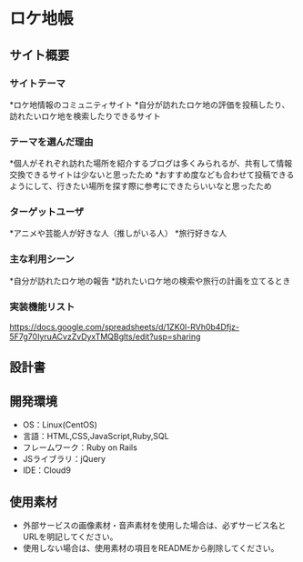 # ロケ地帳

## サイト概要
### サイトテーマ
*ロケ地情報のコミュニティサイト
*自分が訪れたロケ地の評価を投稿したり、訪れたいロケ地を検索したりできるサイト

### テーマを選んだ理由
*個人がそれぞれ訪れた場所を紹介するブログは多くみられるが、共有して情報交換できるサイトは少ないと思ったため
*おすすめ度なども合わせて投稿できるようにして、行きたい場所を探す際に参考にできたらいいなと思ったため

### ターゲットユーザ
*アニメや芸能人が好きな人（推しがいる人）
*旅行好きな人

### 主な利用シーン
*自分が訪れたロケ地の報告
*訪れたいロケ地の検索や旅行の計画を立てるとき

### 実装機能リスト
https://docs.google.com/spreadsheets/d/1ZK0l-RVh0b4Dfjz-5F7g70IyruACvzZvDyxTMQBglts/edit?usp=sharing


## 設計書




## 開発環境
- OS：Linux(CentOS)
- 言語：HTML,CSS,JavaScript,Ruby,SQL
- フレームワーク：Ruby on Rails
- JSライブラリ：jQuery
- IDE：Cloud9

## 使用素材
- 外部サービスの画像素材・音声素材を使用した場合は、必ずサービス名とURLを明記してください。
- 使用しない場合は、使用素材の項目をREADMEから削除してください。



